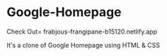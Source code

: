 # Google-Homepage
Check Out= frabjous-frangipane-b15120.netlify.app

It's a clone of Google Homepage using HTML & CSS
